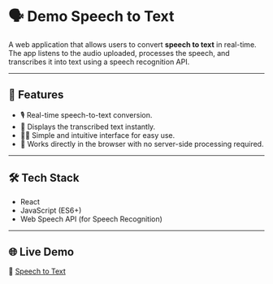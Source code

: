# 🗣️ Demo Speech to Text

A web application that allows users to convert **speech to text** in real-time. The app listens to the audio uploaded, processes the speech, and transcribes it into text using a speech recognition API.

---

## 🚀 Features

- 🎙️ Real-time speech-to-text conversion.
- 📝 Displays the transcribed text instantly.
- 🧑‍💻 Simple and intuitive interface for easy use.
- 🔄 Works directly in the browser with no server-side processing required.

---

## 🛠 Tech Stack

- React
- JavaScript (ES6+)
- Web Speech API (for Speech Recognition)

---

## 🌐 Live Demo

🔗 [Speech to Text](https://demo-speech-to-text.vercel.app/)
